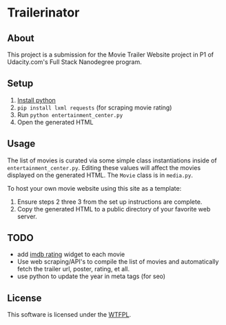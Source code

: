 # Trailerinator

## About

This project is a submission for the Movie Trailer Website project in P1 of Udacity.com's Full Stack Nanodegree program.

## Setup

1. [Install python](https://www.python.org/downloads/) 
2. `pip install lxml requests` (for scraping movie rating)
2. Run `python entertainment_center.py`
3. Open the generated HTML

## Usage

The list of movies is curated via some simple class instantiations inside of `entertainment_center.py`. Editing these values will affect the movies displayed on the generated HTML. The `Movie` class is in `media.py`.

To host your own movie website using this site as a template: 

1. Ensure steps 2 three 3 from the set up instructions are complete.
2. Copy the generated HTML to a public directory of your favorite web server.

## TODO

- add [imdb rating](http://www.imdb.com/plugins) widget to each movie
- Use web scraping/API's to compile the list of movies and automatically fetch the trailer url, poster, rating, et all.
- use python to update the year in meta tags (for seo)

## License

This software is licensed under the [WTFPL](http://www.wtfpl.net/txt/copying/).
